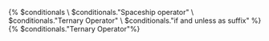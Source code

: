 {% $conditionals \ $conditionals."Spaceship operator" \ $conditionals."Ternary Operator" \ $conditionals."if and unless as suffix" %}
{% $conditionals."Ternary Operator"%}